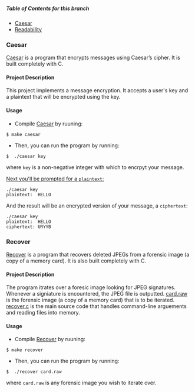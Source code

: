 ##### Table of Contents for this branch

- [Caesar](#caesar)
- [Readability](#readability)

### Caesar
[Caesar](/caesar.c) is a program that encrypts messages using Caesar’s cipher. It is built completely with C.

#### Project Description

This project implements a message encryption. It accepts a user's key and a plaintext that will be encrypted using the key.

#### Usage

- Compile [Caesar](/caesar.c) by ruuning:
```
$ make caesar
```

- Then, you can run the program by running:
```
$  ./caesar key
```
where `key` is a non-negative integer with which to encrpyt your message.

<a href="/google">Next you'll be prompted for a `plaintext`:</a>

```
./caesar key
plaintext:  HELLO
```
And the result will be an encrypted version of your message, a `ciphertext`:

```
./caesar key
plaintext:  HELLO
ciphertext: URYYB
```



### Recover
[Recover](/Recover) is a program that recovers deleted JPEGs from a forensic image (a copy of a memory card). It is also built completely with C.

#### Project Description

The program itrates over a foresic image looking for JPEG signatures. Whenever a signiature is encountered, the JPEG file is outputted. [card.raw](/Recover/card.raw) is the forensic image (a copy of a memory card) that is to be iterated. [recover.c](/Recover/recover.c) is the main source code that handles command-line arguements and reading files into memory.

#### Usage

- Compile [Recover](/Recover) by ruuning:
```
$ make recover
```

- Then, you can run the program by running:
```
$  ./recover card.raw
```
where `card.raw` is any forensic image you wish to iterate over.
